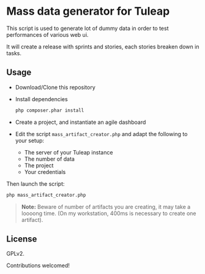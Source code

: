 Mass data generator for Tuleap
==============================

This script is used to generate lot of dummy data in order to test performances of various web ui.

It will create a release with sprints and stories, each stories breaken down in tasks.

Usage
-----

- Download/Clone this repository
- Install dependencies

  ```sh
  php composer.phar install
  ```
- Create a project, and instantiate an agile dashboard
- Edit the script `mass_artifact_creator.php` and adapt the following to your setup:
  -  The server of your Tuleap instance
  - The number of data
  - The project
  - Your credentials

Then launch the script:

```sh
php mass_artifact_creator.php
```

> **Note:** Beware of number of artifacts you are creating, it may take a loooong time.
> (On my workstation, 400ms is necessary to create one artifact).

License
-------

GPLv2.

Contributions welcomed!
